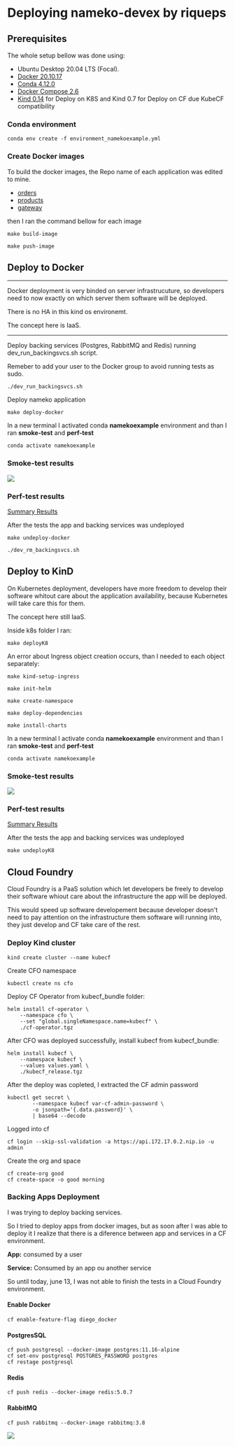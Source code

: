 # Deploying nameko-devex by riqueps
## Prerequisites
The whole setup bellow was done using:
- Ubuntu Desktop 20.04 LTS (Focal).
- [Docker 20.10.17](https://docs.docker.com/engine/install/ubuntu/#install-using-the-repository)
- [Conda 4.12.0](https://docs.conda.io/en/latest/miniconda.html)
- [Docker Compose 2.6](https://github.com/docker/compose/releases)
- [Kind 0.14](https://github.com/kubernetes-sigs/kind/releases) for Deploy on K8S and Kind 0.7 for Deploy on CF due KubeCF compatibility
### Conda environment
```
conda env create -f environment_namekoexample.yml
```
### Create Docker images
To build the docker images, the Repo name of each application was edited to mine.
- [orders](orders/Makefile)
- [products](products/Makefile)
- [gateway](gateway/Makefile)

then I ran the command bellow for each image
```
make build-image
```
```
make push-image
```

## Deploy to Docker
---
Docker deployment is very binded on server infrastrucuture, so developers need to now exactly on which server them software will be deployed.

There is no HA in this kind os environemt.

The concept here is IaaS.

---
Deploy backing services (Postgres, RabbitMQ and Redis) running dev_run_backingsvcs.sh script.

Remeber to add your user to the Docker group to avoid running tests as sudo.
```
./dev_run_backingsvcs.sh
```
Deploy nameko application
```
make deploy-docker
```
In a new terminal I activated conda **namekoexample** environment and than I ran **smoke-test** and **perf-test**
```
conda activate namekoexample
```
### Smoke-test results

<img src="docker_smoke_test.png">

### Perf-test results 

[Summary Results](https://a.blazemeter.com/app/?public-token=kwmaZlQHIFXCNDBkUWSdq6i2ZPaUh2ppO3N5k4X77bcIXMSnpY#reports/r-ext-62a7ad013a1a1103870710/summary)

After the tests the app and backing services was undeployed
```
make undeploy-docker 
```
```
./dev_rm_backingsvcs.sh
```
## Deploy to KinD

On Kubernetes deployment, developers have more freedom to develop their software whitout care about the application availability, because Kubernetes will take care this for them.

The concept here still IaaS.

Inside k8s folder I ran:
```
make deployK8
```
An error about Ingress object creation occurs, than I needed to each object separately:
```
make kind-setup-ingress
```
```
make init-helm
```
```
make create-namespace
```
```
make deploy-dependencies
```
```
make install-charts
```
In a new terminal I activate conda **namekoexample** environment and than I ran **smoke-test** and **perf-test**
```
conda activate namekoexample
```
### Smoke-test results

<img src="k8s_smoke_test.png">

### Perf-test results 

[Summary Results](https://a.blazemeter.com/app/?public-token=RYddyv83WFUcntgsYhkEpd9LI9KOzDBgEq2oBmC4Q0CuqG3uVk#reports/r-ext-62a7ba7b2da01024765566/summary)

After the tests the app and backing services was undeployed
```
make undeployK8 
```

## Cloud Foundry
Cloud Foundry is a PaaS solution which let developers be freely to develop their software whiout care about the infrastructure the app will be deployed.

This would speed up software developement because developer doesn't need to pay attention on the infrastructure them software will running into, they just develop and CF take care of the rest.

### Deploy Kind cluster
```
kind create cluster --name kubecf
```
Create CFO namespace
```
kubectl create ns cfo
```
Deploy CF Operator from kubecf_bundle folder:

```
helm install cf-operator \
    --namespace cfo \
    --set "global.singleNamespace.name=kubecf" \
    ./cf-operator.tgz
```
After CFO was deployed successfully, install kubecf from kubecf_bundle:
```
helm install kubecf \
    --namespace kubecf \
    --values values.yaml \
    ./kubecf_release.tgz
```

After the deploy was copleted, I extracted the CF admin password
```
kubectl get secret \
        --namespace kubecf var-cf-admin-password \
        -o jsonpath='{.data.password}' \
        | base64 --decode 
```
Logged into cf
```
cf login --skip-ssl-validation -a https://api.172.17.0.2.nip.io -u admin
```
Create the org and space
```
cf create-org good
cf create-space -o good morning
```
### Backing Apps Deployment
I was trying to deploy backing services.

So I tried to deploy apps from docker images, but as soon after I was able to deploy it I realize that there is a diference between app and services in a CF environment.

**App:** consumed by a user

**Service:** Consumed by an app ou another service

So until today, june 13, I was not able to finish the tests in a Cloud Foundry environment.

#### Enable Docker
```
cf enable-feature-flag diego_docker
```
#### PostgresSQL
```
cf push postgresql --docker-image postgres:11.16-alpine
cf set-env postgresql POSTGRES_PASSWORD postgres
cf restage postgresql
```
#### Redis
```
cf push redis --docker-image redis:5.0.7
```
#### RabbitMQ
```
cf push rabbitmq --docker-image rabbitmq:3.8
```
<img src="cd_apps.png">
